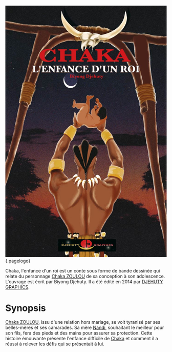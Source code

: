 <!-- TITLE: CHAKA L'ENFANCE D'UN ROI -->
<!-- SUBTITLE: Présentation du livre CHAKA L'ENFANCE D'UN ROI -->

![Chaka](/uploads/ouvrage/chaka.jpg "Chaka, l'enfance d'un roi − première de couverture"){.pagelogo}

Chaka, l'enfance d'un roi est un conte sous forme de bande dessinée qui relate du personnage [Chaka ZOULOU](/personnalite/chaka-zulu) de sa conception à son adolescence. L'ouvrage est écrit par Biyong Djehuty. Il a été édité en 2014 par [DJEHUTY GRAPHICS](/organisme/djehuty-graphics).

# Synopsis
[Chaka ZOULOU](/personnalite/chaka-zulu), issu d'une relation hors mariage, se voit tyranisé par ses belles-mères et ses camarades. Sa mère [Nandi](/personnalite/nandi-de-qoube), souhaitant le meilleur pour son fils, fera des pieds et des mains pour assurer sa protection.
Cette histoire émouvante présente l'enfance difficile de [Chaka](/personnalite/chaka-zulu) et comment il a réussi à relever les défis qui se présentait à lui.